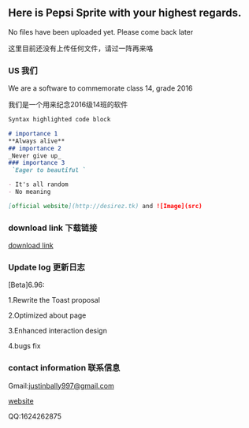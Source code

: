 ## Here is Pepsi Sprite with your highest regards.

No files have been uploaded yet. Please come back later

这里目前还没有上传任何文件，请过一阵再来咯

### US 我们

We are a software to commemorate class 14, grade 2016

我们是一个用来纪念2016级14班的软件

```markdown
Syntax highlighted code block

# importance 1
**Always alive**
## importance 2
_Never give up_
### importance 3
 `Eager to beautiful `

- It's all random
- No meaning

[official website](http://desirez.tk) and ![Image](src)
```

### download link 下载链接

[download link](https://www.lanzous.com/i4pse4f)

### Update log 更新日志

[Beta]6.96:

1.Rewrite the Toast proposal

2.Optimized about page

3.Enhanced interaction design

4.bugs fix

### contact information 联系信息

Gmail:justinbally997@gmail.com

[website](http://desirez.tk)

QQ:1624262875

